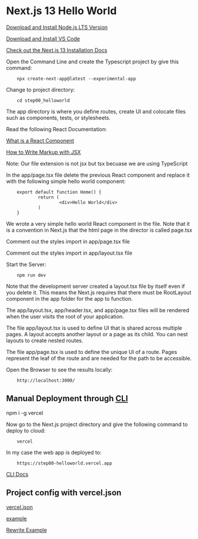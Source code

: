 # Next.js 13 Hello World

[Download and Install Node.js LTS Version](https://nodejs.org/en/download/)

[Download and Install VS Code](https://code.visualstudio.com/download)

[Check out the Next.js 13 Installation Docs](https://beta.nextjs.org/docs/installation)

Open the Command Line and create the Typescript project by give this command:

        npx create-next-app@latest --experimental-app

Change to project directory:

        cd step00_helloworld

The app directory is where you define routes, create UI and colocate files such as components, tests, or stylesheets.

Read the following React Documentation:

[What is a React Component](https://beta.reactjs.org/learn#components)

[How to Write Markup with JSX](https://beta.reactjs.org/learn#writing-markup-with-jsx)

Note: Our file extension is not jsx but tsx becuase we are using
TypeScript

In the app/page.tsx file delete the previous React component and replace it with the following simple hello world component:  

        export default function Home() {
                return (
                        <div>Hello World</div>
                )
        }

We wrote a very simple hello world React component in the file. Note that it is a convention in Next.js that the html page in the director is called page.tsx

Comment out the styles import in app/page.tsx file

Comment out the styles import in app/layout.tsx file

Start the Server:

        npm run dev

Note that the development server created a layout.tsx file by itself even if you delete it. This means the Next.js requires that there must be RootLayout component in the app folder for the app to function.

The app/layout.tsx, app/header.tsx, and app/page.tsx files will be rendered when the user visits the root of your application.

The file app/layout.tsx is used to define UI that is shared across multiple pages. A layout accepts another layout or a page as its child. You can nest layouts to create nested routes.

The file app/page.tsx is used to define the unique UI of a route. Pages represent the leaf of the route and are needed for the path to be accessible.

Open the Browser to see the results locally:

        http://localhost:3000/

## Manual Deployment through [CLI](https://vercel.com/cli)

npm i -g vercel

Now go to the Next.js project directory and give the following command to deploy to cloud:

        vercel 

In my case the web app is deployed to:

        https://step00-helloworld.vercel.app

[CLI Docs](https://vercel.com/docs/cli)


## Project config with vercel.json

[vercel.json](https://vercel.com/docs/project-configuration)

[example](https://github.com/grand-stack/grand-stack-starter/blob/master/vercel.json)

[Rewrite Example](https://stackoverflow.com/questions/73607646/problems-mounting-a-vercel-nextjs-project-as-a-subdirectory-of-a-different-verce)
